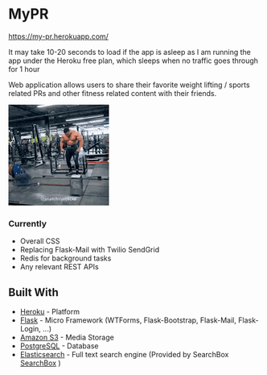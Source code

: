 # MyPR

https://my-pr.herokuapp.com/

It may take 10-20 seconds to load if the app is asleep as I am running the app under the Heroku free plan, which sleeps when no traffic goes through for 1 hour

Web application allows users to share their favorite weight lifting / sports related PRs and other fitness related content with their friends. 

![Image](assets/pr.gif)

### Currently

- Overall CSS
- Replacing Flask-Mail with Twilio SendGrid
- Redis for background tasks
- Any relevant REST APIs

## Built With

* [Heroku](https://dashboard.heroku.com/apps) - Platform
* [Flask](https://het.as.utexas.edu/HET/Software/PyQt/qtsql.html) - Micro Framework (WTForms, Flask-Bootstrap, Flask-Mail, Flask-Login, ...)
* [Amazon S3](https://aws.amazon.com/s3/) - Media Storage
* [PostgreSQL](https://www.postgresql.org/) - Database
* [Elasticsearch](https://www.elastic.co/) - Full text search engine (Provided by SearchBox [SearchBox](https://devcenter.heroku.com/articles/searchbox) )

